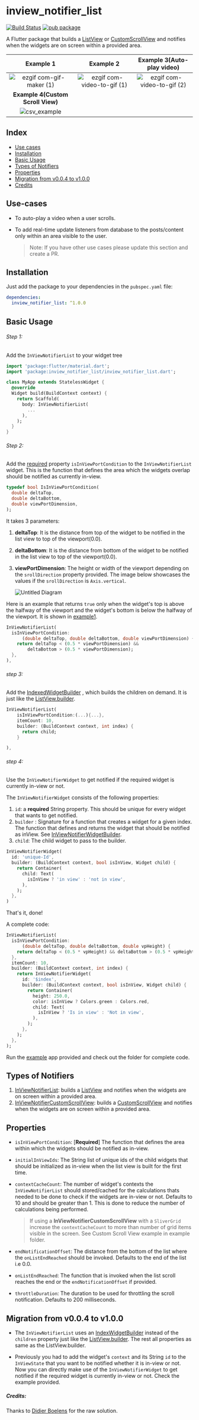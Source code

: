 # **inview_notifier_list**

[![Build Status](https://travis-ci.org/rvamsikrishna/inview_notifier_list.svg?branch=master)](https://travis-ci.org/rvamsikrishna/inview_notifier_list) [![pub package](https://img.shields.io/pub/v/inview_notifier_list.svg)](https://pub.dev/packages/inview_notifier_list)

A Flutter package that builds a [ListView](https://api.flutter.dev/flutter/widgets/ListView-class.html) or [CustomScrollView](https://api.flutter.dev/flutter/widgets/CustomScrollView-class.html) and notifies when the widgets are on screen within a provided area.

|                                                            Example 1                                                             |                                                              Example 2                                                              |                                                     Example 3(Auto-play video)                                                      |
| :------------------------------------------------------------------------------------------------------------------------------: | :---------------------------------------------------------------------------------------------------------------------------------: | :---------------------------------------------------------------------------------------------------------------------------------: |
| ![ezgif com-gif-maker (1)](https://user-images.githubusercontent.com/31307345/59602739-2f022d00-9125-11e9-84ef-19a33f8bd782.gif) | ![ezgif com-video-to-gif (1)](https://user-images.githubusercontent.com/31307345/59602740-2f022d00-9125-11e9-8ee6-044e44f6048f.gif) | ![ezgif com-video-to-gif (2)](https://user-images.githubusercontent.com/31307345/59602744-2f9ac380-9125-11e9-8a8f-7e68bdc27c16.gif) |
|                                                **Example 4(Custom Scroll View)**                                                 |                                                                                                                                     |                                                                                                                                     |
|       ![csv_example](https://user-images.githubusercontent.com/31307345/78342587-22b56680-75b7-11ea-8f6e-22a8f378546d.gif)       |                                                                                                                                     |                                                                                                                                     |

## Index

- [Use cases](https://github.com/rvamsikrishna/inview_notifier_list#use-cases)
- [Installation](https://github.com/rvamsikrishna/inview_notifier_list#installation)
- [Basic Usage](https://github.com/rvamsikrishna/inview_notifier_list#basic-usage)
- [Types of Notifiers](https://github.com/rvamsikrishna/inview_notifier_list#types-of-notifiers)
- [Properties](https://github.com/rvamsikrishna/inview_notifier_list#properties)
- [Migration from v0.0.4 to v1.0.0](https://github.com/rvamsikrishna/inview_notifier_list#migration-from-v004-to-v100)
- [Credits](https://github.com/rvamsikrishna/inview_notifier_list#credits)

## Use-cases

- To auto-play a video when a user scrolls.

- To add real-time update listeners from database to the posts/content only within an area visible to the user.

  > Note: If you have other use cases please update this section and create a PR.

## Installation

Just add the package to your dependencies in the `pubspec.yaml` file:

```yaml
dependencies:
  inview_notifier_list: ^1.0.0
```

## Basic Usage

###### Step 1:

Add the `InViewNotifierList` to your widget tree

```dart
import 'package:flutter/material.dart';
import 'package:inview_notifier_list/inview_notifier_list.dart';

class MyApp extends StatelessWidget {
  @override
  Widget build(BuildContext context) {
    return Scaffold(
      body: InViewNotifierList(
		...
      ),
    );
  }
}

```

###### Step 2:

Add the [required](https://api.flutter.dev/flutter/meta/required-constant.html) property `isInViewPortCondition` to the `InViewNotifierList` widget. This is the function that defines the area which the widgets overlap should be notified as currently in-view.

```dart
typedef bool IsInViewPortCondition(
  double deltaTop,
  double deltaBottom,
  double viewPortDimension,
);

```

It takes 3 parameters:

1. **deltaTop**: It is the distance from top of the widget to be notified in the list view to top of the viewport(0.0).

2. **deltaBottom**: It is the distance from bottom of the widget to be notified in the list view to top of the viewport(0.0).

3. **viewPortDimension**: The height or width of the viewport depending on the `srollDirection` property provided. The image below showcases the values if the `srollDirection` is `Axis.vertical`.

   ![Untitled Diagram](https://user-images.githubusercontent.com/31307345/59606620-3c241980-912f-11e9-8c63-3029661c76ac.jpg)

Here is an example that returns `true` only when the widget's top is above the halfway of the viewport and the widget's bottom is below the halfway of the viewport. It is shown in [example1](https://github.com/rvamsikrishna/inview_notifier_list/blob/master/example/lib/my_list.dart#L24).

```dart
InViewNotifierList(
  isInViewPortCondition:
      (double deltaTop, double deltaBottom, double viewPortDimension) {
    return deltaTop < (0.5 * viewPortDimension) &&
        deltaBottom > (0.5 * viewPortDimension);
  },
),

```

###### step 3:

Add the [IndexedWidgetBuilder](https://api.flutter.dev/flutter/widgets/IndexedWidgetBuilder.html) , which builds the children on demand. It is just like the [ListView.builder](https://api.flutter.dev/flutter/widgets/ListView/ListView.builder.html).

```dart
InViewNotifierList(
    isInViewPortCondition:(...){...},
    itemCount: 10,
    builder: (BuildContext context, int index) {
      return child;
    }

),
```

###### step 4:

Use the `InViewNotifierWidget` to get notified if the required widget is currently in-view or not.

The `InViewNotifierWidget` consists of the following properties:

1. `id`: a **required** String property. This should be unique for every widget that wants to get notified.
2. `builder` : Signature for a function that creates a widget for a given index. The function that defines and returns the widget that should be notified as inView. See [InViewNotifierWidgetBuilder](https://pub.dev/documentation/inview_notifier_list/latest/inview_notifier_list/InViewNotifierWidgetBuilder.html).
3. `child`: The child widget to pass to the builder.

```dart
InViewNotifierWidget(
  id: 'unique-Id',
  builder: (BuildContext context, bool isInView, Widget child) {
    return Container(
      child: Text(
        isInView ? 'in view' : 'not in view',
      ),
    );
  },
)
```

That's it, done!

A complete code:

```dart
InViewNotifierList(
  isInViewPortCondition:
      (double deltaTop, double deltaBottom, double vpHeight) {
    return deltaTop < (0.5 * vpHeight) && deltaBottom > (0.5 * vpHeight);
  },
  itemCount: 10,
  builder: (BuildContext context, int index) {
    return InViewNotifierWidget(
      id: '$index',
      builder: (BuildContext context, bool isInView, Widget child) {
        return Container(
          height: 250.0,
          color: isInView ? Colors.green : Colors.red,
          child: Text(
            isInView ? 'Is in view' : 'Not in view',
          ),
        );
      },
    );
  },
);

```

Run the [example](https://github.com/rvamsikrishna/inview_notifier_list/tree/master/example) app provided and check out the folder for complete code.

## Types of Notifiers

1. [InViewNotifierList](https://pub.dev/documentation/inview_notifier_list/latest/inview_notifier_list/InViewNotifierList-class.html): builds a [ListView](https://api.flutter.dev/flutter/widgets/ListView-class.html) and notifies when the widgets are on screen within a provided area.
2. [InViewNotifierCustomScrollView](https://pub.dev/documentation/inview_notifier_list/latest/inview_notifier_list/InViewNotifierCustomScrollView-class.html): builds a [CustomScrollView](https://api.flutter.dev/flutter/widgets/CustomScrollView-class.html) and notifies when the widgets are on screen within a provided area.

## Properties

- `isInViewPortCondition`: [**Required**] The function that defines the area within which the widgets should be notified as in-view.

- `initialInViewIds`: The String list of unique ids of the child widgets that should be initialized as in-view when the list view is built for the first time.

- `contextCacheCount`: The number of widget's contexts the `InViewNotifierList` should stored/cached for the calculations thats needed to be done to check if the widgets are in-view or not. Defaults to 10 and should be greater than 1. This is done to reduce the number of calculations being performed.

  > If using a **InViewNotifierCustomScrollView** with a `SliverGrid` increase the `contextCacheCount` to more than number of grid items visible in the screen. See Custom Scroll View example in example folder.

- `endNotificationOffset`: The distance from the bottom of the list where the `onListEndReached` should be invoked. Defaults to the end of the list i.e 0.0.

- `onListEndReached`: The function that is invoked when the list scroll reaches the end or the `endNotificationOffset` if provided.

- `throttleDuration`: The duration to be used for throttling the scroll notification. Defaults to 200 milliseconds.

## Migration from v0.0.4 to v1.0.0

- The `InViewNotifierList` uses an [IndexWidgetBuilder](https://api.flutter.dev/flutter/widgets/IndexedWidgetBuilder.html) instead of the `children` property just like the [ListView.builder](https://api.flutter.dev/flutter/widgets/ListView/ListView.builder.html). The rest all properties as same as the ListView.builder.

- Previously you had to add the widget's `context` and its String `id` to the `InViewState` that you want to be notified whether it is in-view or not. Now you can directly make use of the `InViewNotifierWidget` to get notified if the required widget is currently in-view or not. Check the example provided.

##### Credits:

Thanks to [Didier Boelens](https://www.didierboelens.com/) for the raw solution.
